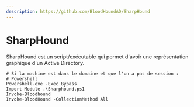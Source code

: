 ```yaml
---
description: https://github.com/BloodHoundAD/SharpHound
---
```


# SharpHound

SharpHound est un script/exécutable qui permet d'avoir une représentation graphique d'un Active Directory.

```
# Si la machine est dans le domaine et que l'on a pas de session :
# Powershell
Powershell.exe -Exec Bypass
Import-Module .\Sharphound.ps1
Invoke-Bloodhound
Invoke-BloodHound -CollectionMethod All
```
